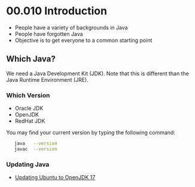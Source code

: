 # 00.010 Introduction

* People have a variety of backgrounds in Java
* People have forgotten Java
* Objective is to get everyone to a common starting point

## Which Java?

We need a Java Development Kit (JDK).  Note that this is different than the Java Runtime Environment (JRE).

### Which Version

* Oracle JDK 
* OpenJDK
* RedHat JDK

You may find your current version by typing the following command:

```bash
   java   --version
   javac  --version
```

### Updating Java

* [Updating Ubuntu to OpenJDK 17](https://techviewleo.com/install-java-openjdk-on-ubuntu-linux/)